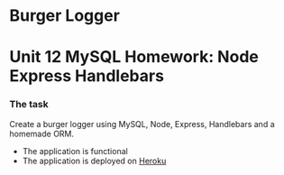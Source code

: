 # Burger Logger

# Unit 12 MySQL Homework: Node Express Handlebars

### The task

Create a burger logger using MySQL, Node, Express, Handlebars and a homemade ORM.

* The application is functional
* The application is deployed on [Heroku](https://heroku.com)


